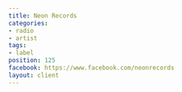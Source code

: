 ```yaml
---
title: Neon Records
categories:
- radio
- artist
tags:
- label
position: 125
facebook: https://www.facebook.com/neonrecords
layout: client
---
```


